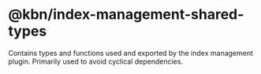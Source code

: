 # @kbn/index-management-shared-types

Contains types and functions used and exported by the index management plugin. Primarily used to avoid cyclical dependencies.
